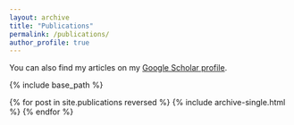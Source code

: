 ```yaml
---
layout: archive
title: "Publications"
permalink: /publications/
author_profile: true
---
```


You can also find my articles on my [Google Scholar profile](https://scholar.google.com/citations?user=SvjLzQMAAAAJ&hl=en).

{% include base_path %}

{% for post in site.publications reversed %}
  {% include archive-single.html %}
{% endfor %}
